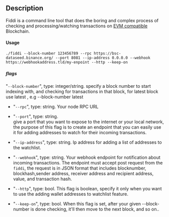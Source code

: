 ## Description 
Fiddi is a command line tool that does the boring and complex process of checking and processing/watching transactions on [EVM compatible](https://chainlist.org/) Blockchain.

#### Usage
`./fiddi --block-number 123456789 --rpc https://bsc-dataseed.binance.org/ --port 8081 --ip-address 0.0.0.0 --webhook https://webhookaddress.tld/my-enpoint --http --keep-on `

 ##### flags
 
  "`--block-number`", type: integer/string.
    specify a block number to start indexing with, and checking for transactions in that block, for latest block use latest  , e.g --block-number latest

-  "`--rpc`", type: string. 
	Your node RPC URL


- "`--port`", type: string.    
    give a port that you want to expose to the internet or your local network, the purpose of this flag is to create an endpoint that you can easily use it for adding addresses to watch for their incoming transactions.

- "`--ip-address`", type: string.
	 Ip address for adding a list of addresses to the watchlist.
 

- "`--webhook`", type: string.
	  Your webhook endpoint for notification about incoming transactions. The endpoint must accept post request from the `fiddi`, the request is in JSON format that includes blocknumber, blockhash,sender address, receiver address and recipient address, value, and transaction hash.


- "`--http`", type: bool.
	 This flag is boolean, specify it only when you want to use the adding wallet addresses to watchlist feature.


 
 - "`--keep-on`", type: bool.
	   When this flag is set, after your given --block-number is done checking, it'll then move to the next block, and so on..
   
 
  